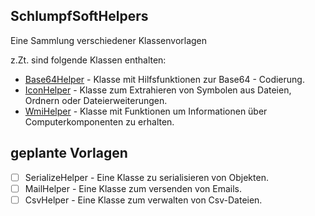 ## SchlumpfSoftHelpers

Eine Sammlung verschiedener Klassenvorlagen

z.Zt. sind folgende Klassen enthalten:

- [Base64Helper](Base64Helper/Base64Helper.md) - Klasse mit Hilfsfunktionen zur Base64 - Codierung.
- [IconHelper](IconHelper/IconHelper.md) - Klasse zum Extrahieren von Symbolen aus Dateien, Ordnern oder Dateierweiterungen.
- [WmiHelper](WmiHelper/WmiHelper.md) - Klasse mit Funktionen um Informationen über Computerkomponenten zu erhalten.

## geplante Vorlagen

- [ ] SerializeHelper - Eine Klasse zu serialisieren von Objekten.
- [ ] MailHelper - Eine Klasse zum versenden von Emails.
- [ ] CsvHelper - Eine Klasse zum verwalten von Csv-Dateien.